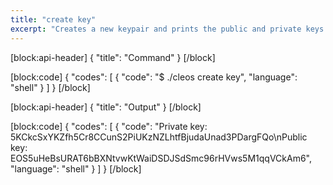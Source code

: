 ```yaml
---
title: "create key"
excerpt: "Creates a new keypair and prints the public and private keys."
---
```

[block:api-header]
{
  "title": "Command"
}
[/block]

[block:code]
{
  "codes": [
    {
      "code": "$ ./cleos create key",
      "language": "shell"
    }
  ]
}
[/block]

[block:api-header]
{
  "title": "Output"
}
[/block]

[block:code]
{
  "codes": [
    {
      "code": "Private key: 5KCkcSxYKZfh5Cr8CCunS2PiUKzNZLhtfBjudaUnad3PDargFQo\nPublic key: EOS5uHeBsURAT6bBXNtvwKtWaiDSDJSdSmc96rHVws5M1qqVCkAm6",
      "language": "shell"
    }
  ]
}
[/block]

